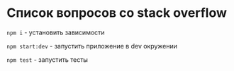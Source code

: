 # Список вопросов со stack overflow


`npm i` - установить зависимости

`npm start:dev` - запустить приложение в dev окружении

`npm test` - запустить тесты
